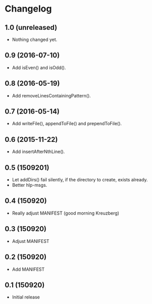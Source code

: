 Changelog
=========

1.0 (unreleased)
----------------

- Nothing changed yet.


0.9 (2016-07-10)
----------------

- Add isEven() and isOdd().


0.8 (2016-05-19)
----------------

- Add removeLinesContainingPattern().


0.7 (2016-05-14)
----------------

- Add writeFile(), appendToFile() and prependToFile().


0.6 (2015-11-22)
----------------

- Add insertAfterNthLine().


0.5 (1509201)
-----------

- Let addDirs() fail silently, if the directory to create, exists already.
- Better hlp-msgs.


0.4 (150920)
-----------

- Really adjust MANIFEST (good morning Kreuzberg)


0.3 (150920)
-----------

- Adjust MANIFEST


0.2 (150920)
-----------

- Add MANIFEST


0.1 (150920)
-----------

- Initial release

